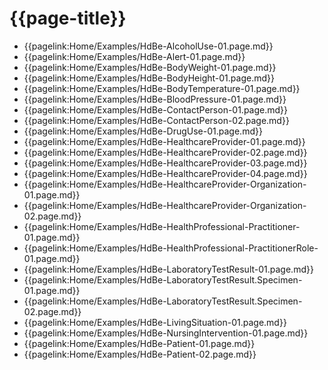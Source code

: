 # {{page-title}}
- {{pagelink:Home/Examples/HdBe-AlcoholUse-01.page.md}}
- {{pagelink:Home/Examples/HdBe-Alert-01.page.md}} 
- {{pagelink:Home/Examples/HdBe-BodyWeight-01.page.md}}  
- {{pagelink:Home/Examples/HdBe-BodyHeight-01.page.md}} 
- {{pagelink:Home/Examples/HdBe-BodyTemperature-01.page.md}}
- {{pagelink:Home/Examples/HdBe-BloodPressure-01.page.md}}
- {{pagelink:Home/Examples/HdBe-ContactPerson-01.page.md}}
- {{pagelink:Home/Examples/HdBe-ContactPerson-02.page.md}}
- {{pagelink:Home/Examples/HdBe-DrugUse-01.page.md}}
- {{pagelink:Home/Examples/HdBe-HealthcareProvider-01.page.md}}
- {{pagelink:Home/Examples/HdBe-HealthcareProvider-02.page.md}}
- {{pagelink:Home/Examples/HdBe-HealthcareProvider-03.page.md}}
- {{pagelink:Home/Examples/HdBe-HealthcareProvider-04.page.md}}
- {{pagelink:Home/Examples/HdBe-HealthcareProvider-Organization-01.page.md}}
- {{pagelink:Home/Examples/HdBe-HealthcareProvider-Organization-02.page.md}}
- {{pagelink:Home/Examples/HdBe-HealthProfessional-Practitioner-01.page.md}}
- {{pagelink:Home/Examples/HdBe-HealthProfessional-PractitionerRole-01.page.md}}
- {{pagelink:Home/Examples/HdBe-LaboratoryTestResult-01.page.md}}
- {{pagelink:Home/Examples/HdBe-LaboratoryTestResult.Specimen-01.page.md}}
- {{pagelink:Home/Examples/HdBe-LaboratoryTestResult.Specimen-02.page.md}}
- {{pagelink:Home/Examples/HdBe-LivingSituation-01.page.md}}
- {{pagelink:Home/Examples/HdBe-NursingIntervention-01.page.md}}
- {{pagelink:Home/Examples/HdBe-Patient-01.page.md}}
- {{pagelink:Home/Examples/HdBe-Patient-02.page.md}}
<!-- - {{pagelink:Home/Examples/[CBB-ID]-[number].page.md}} --> 